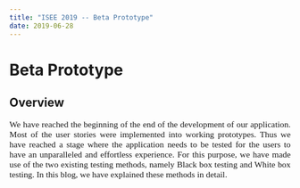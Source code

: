 ```yaml
---
title: "ISEE 2019 -- Beta Prototype"
date: 2019-06-28
---
```


# Beta Prototype

## Overview 

<p style="font-family:Times;font-size:110%;text-align:justify"> We have reached the beginning of the end of the development of our application. Most of the user stories were implemented into working prototypes. Thus we have reached a stage where the application needs to be tested for the users to have an unparalleled and effortless experience. For this purpose, we have made use of the two existing testing methods, namely Black box testing and White box testing.  In this blog, we have explained these methods in detail.
</p>
